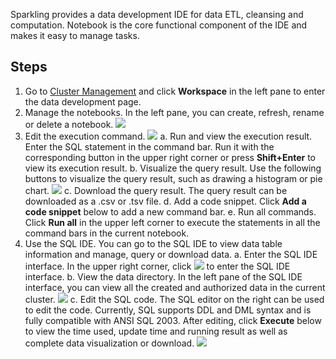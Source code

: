 [//]: # (chinagitpath:XXXXX)

Sparkling provides a data development IDE for data ETL, cleansing and computation. Notebook is the core functional component of the IDE and makes it easy to manage tasks.

## Steps
1. Go to [Cluster Management](https://sparkling.cloud.tencent.com) and click **Workspace** in the left pane to enter the data development page.
2. Manage the notebooks.
In the left pane, you can create, refresh, rename or delete a notebook. ![](https://main.qcloudimg.com/raw/0638644b4f4d8a6d6275999ee57cf546.png)
3. Edit the execution command.
![](https://main.qcloudimg.com/raw/6aa5cdf28839379caa29565e714a03a8.png)
   a. Run and view the execution result.
   Enter the SQL statement in the command bar. Run it with the corresponding button in the upper right corner or press **Shift+Enter** to view its execution result.
   b. Visualize the query result.
   Use the following buttons to visualize the query result, such as drawing a histogram or pie chart.
	 ![](https://main.qcloudimg.com/raw/beccda50a4d06e69c0dc450ef9b2515e.png)
   c.	 Download the query result.
   The query result can be downloaded as a .csv or .tsv file.
   d.	 Add a code snippet.
   Click **Add a code snippet** below to add a new command bar.
   e.	 Run all commands.
   Click **Run all** in the upper left corner to execute the statements in all the command bars in the current notebook. 	 	 
4. Use the SQL IDE.
You can go to the SQL IDE to view data table information and manage, query or download data.
a.	 Enter the SQL IDE interface.
In the upper right corner, click <img src="https://main.qcloudimg.com/raw/712bdbcd5c1001d683646a11b0c9557d.png"  style="margin:0;"> to enter the SQL IDE interface.
b.	 View the data directory.
In the left pane of the SQL IDE interface, you can view all the created and authorized data in the current cluster.
![](https://main.qcloudimg.com/raw/88b61430f99dcc8023325b82f6819470.png)
c.	 Edit the SQL code.
The SQL editor on the right can be used to edit the code. Currently, SQL supports DDL and DML syntax and is fully compatible with ANSI SQL 2003. After editing, click **Execute** below to view the time used, update time and running result as well as complete data visualization or download.
![](https://main.qcloudimg.com/raw/77cc986281b6720e2c69bfcca6098bb7.png)
 




 





